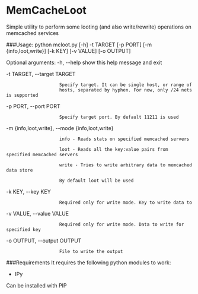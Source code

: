 MemCacheLoot
============

Simple utility to perform some looting (and also write/rewrite) operations on memcached services

###Usage:
python mcloot.py [-h] -t TARGET [-p PORT] [-m {info,loot,write}] [-k KEY]
                 [-v VALUE] [-o OUTPUT]

Optional arguments:
  -h, --help            show this help message and exit
  
  -t TARGET, --target TARGET
  
                        Specify target. It can be single host, or range of
                        hosts, separated by hyphen. For now, only /24 nets is supported
                        
  -p PORT, --port PORT  
  
                        Specify target port. By default 11211 is used
  
  -m {info,loot,write}, --mode {info,loot,write}
  
                        info - Reads stats on specified memcached servers
                      
                        loot - Reads all the key:value pairs from specified memcached servers
                      
                        write - Tries to write arbitrary data to memcached data store
                      
                        By default loot will be used
                      
  -k KEY, --key KEY     
  
                        Required only for write mode. Key to write data to
                        
  -v VALUE, --value VALUE
  
                        Required only for write mode. Data to write for specified key
                        
  -o OUTPUT, --output OUTPUT
  
                        File to write the output
                        
###Requirements
It requires the following python modules to work:
- IPy

Can be installed with PIP
